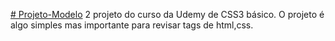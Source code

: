 <a href="https://gabrielmessiasdasilva.github.io/Projeto-Modelo/"># Projeto-Modelo</a>
2 projeto do curso da Udemy de CSS3 básico. O projeto é algo simples mas importante para revisar tags de html,css.
